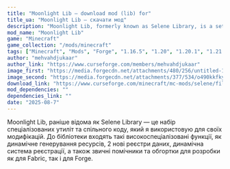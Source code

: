 ```yaml
---
title: "Moonlight Lib — download mod (lib) for"
title_ua: "Moonlight Lib — скачати мод"
description: "Moonlight Lib, formerly known as Selene Library, is a set of specialized utilities and shared code that I use for my modifications. The library includes such highly specialized functions as dynamic resource generation,"
mod_name: "Moonlight Lib"
game: "Minecraft"
game_collection: "/mods/minecraft"
tags: ["Minecraft", "Mods", "Forge", "1.16.5", "1.20", "1.20.1", "1.21.1", "1.21.5"]
author: "mehvahdjukaar"
author_link: "https://www.curseforge.com/members/mehvahdjukaar"
image_first: "https://media.forgecdn.net/attachments/480/256/untitled-1.png"
image_second: "https://media.forgecdn.net/attachments/377/534/o490kkfkyb371.png"
download_link: "https://www.curseforge.com/minecraft/mc-mods/selene/files/all?page=1&pageSize=20"
mod_dependencies: ""
dependencies_link: ""
date: "2025-08-7"
---
```


Moonlight Lib, раніше відома як Selene Library — це набір спеціалізованих утиліт та спільного коду, який я використовую для своїх модифікацій. До бібліотеки входять такі високоспеціалізовані функції, як динамічне генерування ресурсів, 2 нові реєстри даних, динамічна система реєстрації, а також звичні помічники та обгортки для розробки як для Fabric, так і для Forge.